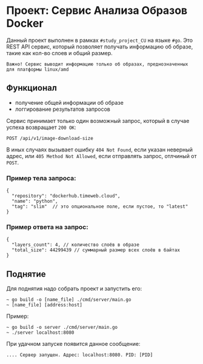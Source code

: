 # Проект: Сервис Анализа Образов Docker

Данный проект выполнен в рамках `#study_project_CU` на языке `#go`. Это REST API сервис, который позволяет получать информацию об образе, такие как кол-во слоев и общий размер.

```
Важно! Сервис выводит информацию только об образах, преднозначенных для платформы linux/amd
```

## Функционал
- получение общей информации об образе
- логгирование результатов запросов

Сервис принимает только один возможный запрос, который в случае успеха возвращает `200 OK`:
```
POST /api/v1/image-download-size
```
В иных случаях вызывает ошибку `404 Not Found`, если указан неверный адрес, или `405 Method Not Allowed`, если отправлять запрос, отлчиный от `POST`.

### Пример тела запроса:
```
{
  "repository": "dockerhub.timeweb.cloud", 
  "name": "python",
  "tag": "slim"  // это опциональное поле, если пустое, то "latest"
}
```
### Пример ответа на запрос:
```
{
  "layers_count": 4, // количество слоёв в образе
  "total_size": 44299439 // суммарный размер всех слоёв в байтах
}
```

## Поднятие
Для поднятия надо собрать проект и запустить его:
```
~ go build -o [name_file] ./cmd/server/main.go
~ [name_file] [address:host]
```
Пример:
```
~ go build -o server ./cmd/server/main.go
~ ./server localhost:8080
```
При удачном запуске появится данное сообщение:
```
.... Сервер запущен. Адрес: localhost:8080. PID: [PID]
```